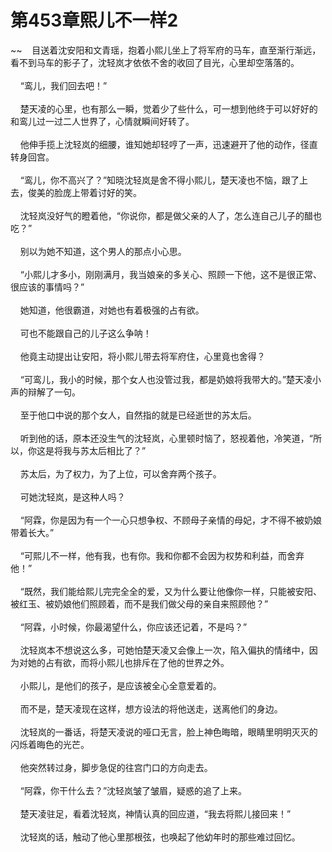# 第453章熙儿不一样2
~~&nbsp;&nbsp;&nbsp;&nbsp;目送着沈安阳和文青瑶，抱着小熙儿坐上了将军府的马车，直至渐行渐远，看不到马车的影子了，沈轻岚才依依不舍的收回了目光，心里却空落落的。<br><br>&nbsp;&nbsp;&nbsp;&nbsp;“鸾儿，我们回去吧！”<br><br>&nbsp;&nbsp;&nbsp;&nbsp;楚天凌的心里，也有那么一瞬，觉着少了些什么，可一想到他终于可以好好的和鸾儿过一过二人世界了，心情就瞬间好转了。<br><br>&nbsp;&nbsp;&nbsp;&nbsp;他伸手揽上沈轻岚的细腰，谁知她却轻哼了一声，迅速避开了他的动作，径直转身回宫。<br><br>&nbsp;&nbsp;&nbsp;&nbsp;“鸾儿，你不高兴了？”知晓沈轻岚是舍不得小熙儿，楚天凌也不恼，跟了上去，俊美的脸庞上带着讨好的笑。<br><br>&nbsp;&nbsp;&nbsp;&nbsp;沈轻岚没好气的瞪着他，“你说你，都是做父亲的人了，怎么连自己儿子的醋也吃？”<br><br>&nbsp;&nbsp;&nbsp;&nbsp;别以为她不知道，这个男人的那点小心思。<br><br>&nbsp;&nbsp;&nbsp;&nbsp;“小熙儿才多小，刚刚满月，我当娘亲的多关心、照顾一下他，这不是很正常、很应该的事情吗？”<br><br>&nbsp;&nbsp;&nbsp;&nbsp;她知道，他很霸道，对她也有着极强的占有欲。<br><br>&nbsp;&nbsp;&nbsp;&nbsp;可也不能跟自己的儿子这么争呐！<br><br>&nbsp;&nbsp;&nbsp;&nbsp;他竟主动提出让安阳，将小熙儿带去将军府住，心里竟也舍得？<br><br>&nbsp;&nbsp;&nbsp;&nbsp;“可鸾儿，我小的时候，那个女人也没管过我，都是奶娘将我带大的。”楚天凌小声的辩解了一句。<br><br>&nbsp;&nbsp;&nbsp;&nbsp;至于他口中说的那个女人，自然指的就是已经逝世的苏太后。<br><br>&nbsp;&nbsp;&nbsp;&nbsp;听到他的话，原本还没生气的沈轻岚，心里顿时恼了，怒视着他，冷笑道，“所以，你这是将我与苏太后相比了？”<br><br>&nbsp;&nbsp;&nbsp;&nbsp;苏太后，为了权力，为了上位，可以舍弃两个孩子。<br><br>&nbsp;&nbsp;&nbsp;&nbsp;可她沈轻岚，是这种人吗？<br><br>&nbsp;&nbsp;&nbsp;&nbsp;“阿霖，你是因为有一个一心只想争权、不顾母子亲情的母妃，才不得不被奶娘带着长大。”<br><br>&nbsp;&nbsp;&nbsp;&nbsp;“可熙儿不一样，他有我，也有你。我和你都不会因为权势和利益，而舍弃他！”<br><br>&nbsp;&nbsp;&nbsp;&nbsp;“既然，我们能给熙儿完完全全的爱，又为什么要让他像你一样，只能被安阳、被红玉、被奶娘他们照顾着，而不是我们做父母的亲自来照顾他？”<br><br>&nbsp;&nbsp;&nbsp;&nbsp;“阿霖，小时候，你最渴望什么，你应该还记着，不是吗？”<br><br>&nbsp;&nbsp;&nbsp;&nbsp;沈轻岚本不想说这么多，可她怕楚天凌又会像上一次，陷入偏执的情绪中，因为对她的占有欲，而将小熙儿也排斥在了他的世界之外。<br><br>&nbsp;&nbsp;&nbsp;&nbsp;小熙儿，是他们的孩子，是应该被全心全意爱着的。<br><br>&nbsp;&nbsp;&nbsp;&nbsp;而不是，楚天凌现在这样，想方设法的将他送走，送离他们的身边。<br><br>&nbsp;&nbsp;&nbsp;&nbsp;沈轻岚的一番话，将楚天凌说的哑口无言，脸上神色晦暗，眼睛里明明灭灭的闪烁着晦色的光芒。<br><br>&nbsp;&nbsp;&nbsp;&nbsp;他突然转过身，脚步急促的往宫门口的方向走去。<br><br>&nbsp;&nbsp;&nbsp;&nbsp;“阿霖，你干什么去？”沈轻岚皱了皱眉，疑惑的追了上来。<br><br>&nbsp;&nbsp;&nbsp;&nbsp;楚天凌驻足，看着沈轻岚，神情认真的回应道，“我去将熙儿接回来！”<br><br>&nbsp;&nbsp;&nbsp;&nbsp;沈轻岚的话，触动了他心里那根弦，也唤起了他幼年时的那些难过回忆。<br><br>
                    

<script>_fwqdsqadxfw()</script>
<div><script>_dfwf1dw();</script></div>
<div><script>_dfwf1agdw();</script></div>
                